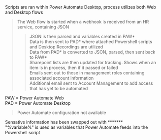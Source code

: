 Scripts are ran within Power Automate Desktop, process utilizes both Web and Desktop flows <br/>

>The Web flow is started when a webhook is received from an HR service, containing JSON<br/>
>>JSON is then parsed and variables created in PAW*<br/>
>>Data is then sent to PAD* where attached Powershell scripts and Desktop Recordings are utilized<br/>
>>Data from PAD* is converted to JSON, parsed, then sent back to PAW*<br/>
>>Sharepoint lists are then updated for tracking. Shows when an item is in process, then if it passed or failed<br/>
>>Emails sent out to those in management roles containing associated account information<br/>
>>Additional email sent to Account Management to add access that has yet to be automated<br/>

PAW = Power Automate Web<br/>
PAD = Power Automate Desktop<br/>
>Power Automate configuration not available<br/>
<p>Sensative information has been swapped out with *******<br/>
"%variable%" is used as variables that Power Automate feeds into the Powershell script <br/><p/>
